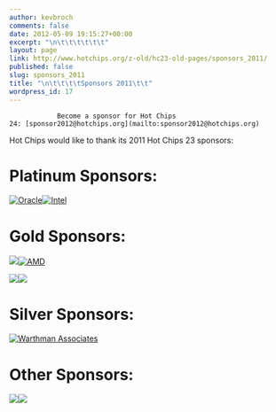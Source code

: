```yaml
---
author: kevbroch
comments: false
date: 2012-05-09 19:15:27+00:00
excerpt: "\n\t\t\t\t\t\t"
layout: page
link: http://www.hotchips.org/z-old/hc23-old-pages/sponsors_2011/
published: false
slug: sponsors_2011
title: "\n\t\t\t\tSponsors 2011\t\t"
wordpress_id: 17
---
```



				Become a sponsor for Hot Chips 24: [sponsor2012@hotchips.org](mailto:sponsor2012@hotchips.org)

Hot Chips would like to thank its 2011 Hot Chips 23 sponsors:


### 




# Platinum Sponsors:


[![Oracle](/wp-content/uploads/hc_archives/images/oracle.jpg)](http://www.oracle.com/index.html)[![Intel](/wp-content/uploads/hc_archives/images/intel.jpg)](http://intel.com/)


### 




# Gold Sponsors:


[![](/wp-content/uploads/hc_archives/images/Mosys_Logo.jpg)](http://www.mosys.com/)[![AMD](/wp-content/uploads/hc_archives/images/amd.jpg)](http://www.amd.com/)

[![](/wp-content/uploads/hc_archives/images/cadence_logo.jpg)](http://www.cadence.com/us/pages/default.aspx)[![](/wp-content/uploads/hc_archives/images/rambuslogo.jpg)](http://www.rambus.com/us/)


# Silver Sponsors:


[![Warthman Associates](/wp-content/uploads/hc_archives/images/warthman_logo.jpg)](http://www.warthman.com/)


# Other Sponsors:


[![](/wp-content/uploads/hc_archives/images/CC-Logo.jpg)](http://www.circuitcellar.com/)[![](/wp-content/uploads/hc_archives/images/Elektor_logo.jpg)](http://www.elektor.com/)		

